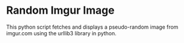 
# Random Imgur Image

This python script fetches and displays a pseudo-random image from imgur.com using the urllib3 library in python.

